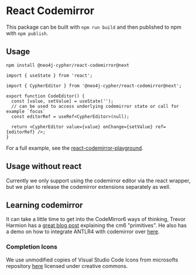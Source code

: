 # React Codemirror

This package can be built with `npm run build` and then published to npm with `npm publish`.

## Usage

`npm install @neo4j-cypher/react-codemirror@next`

```tsx
import { useState } from 'react';

import { CypherEditor } from '@neo4j-cypher/react-codemirror@next';

export function CodeEditor() {
  const [value, setValue] = useState('');
  // can be used to access underlying codemirror state or call for example `focus`
  const editorRef = useRef<CypherEditor>(null);

  return <CypherEditor value={value} onChange={setValue} ref={editorRef} />;
}
```

For a full example, see the [react-codemirror-playground](https://github.com/neo4j/cypher-language-support/tree/main/packages/react-codemirror-playground).

## Usage without react

Currently we only support using the codemirror editor via the react wrapper, but we plan to release the codemirror extensions separately as well.

## Learning codemirror
It can take a little time to get into the CodeMirror6 ways of thinking, Trevor Harmion has a [great blog post](https://thetrevorharmon.com/blog/learning-codemirror/) explaining the cm6 "primitives". He also has a demo on how to integrate ANTLR4 with codemirror over [here](https://github.com/thetrevorharmon/zephyr-demo). 

### Completion Icons

We use unmodified copies of Visual Studio Code Icons from microsofts repository [here](https://github.com/microsoft/vscode-icons) licensed under creative commons.
